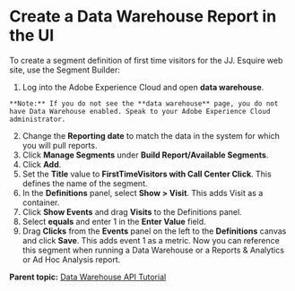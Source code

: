 # Create a Data Warehouse Report in the UI

 

To create a segment definition of first time visitors for the JJ. Esquire web site, use the Segment Builder:

1.   Log into the Adobe Experience Cloud and open **data warehouse**. 

    **Note:** If you do not see the **data warehouse** page, you do not have Data Warehouse enabled. Speak to your Adobe Experience Cloud administrator.

2.   Change the **Reporting date** to match the data in the system for which you will pull reports. 
3.   Click **Manage Segments** under **Build Report/Available Segments**. 
4.   Click **Add**. 
5.   Set the **Title** value to **FirstTimeVisitors with Call Center Click**. This defines the name of the segment. 
6.   In the **Definitions** panel, select **Show > Visit**. This adds Visit as a container. 
7.   Click **Show Events** and drag **Visits** to the Definitions panel. 
8.   Select **equals** and enter 1 in the **Enter Value** field. 
9.   Drag **Clicks** from the **Events** panel on the left to the **Definitions** canvas and click **Save**. This adds event 1 as a metric. Now you can reference this segment when running a Data Warehouse or a Reports & Analytics or Ad Hoc Analysis report.

**Parent topic:** [Data Warehouse API Tutorial](c_data_warehouse_API_tutorial.md)

